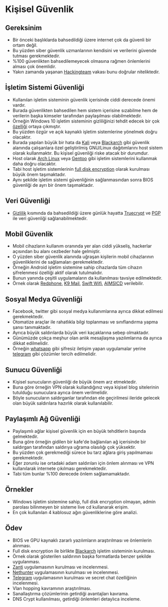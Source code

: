 # Kişisel Güvenlik

## Gereksinim

- Bir önceki başlıklarda bahsedildiği üzere internet çok da güvenli bir ortam değil. 
- Bu yüzden siber güvenlik uzmanlarının kendisini ve verilerini güvende tutması gerekmektedir. 
- %100 güvenlikten bahsedilemeyecek olmasına rağmen önlemlerini alması çok önemlidir. 
- Yakın zamanda yaşanan [Hackingteam][1] vakası bunu doğrular niteliktedir.

## İşletim Sistemi Güvenliği

- Kullanılan işletim sisteminin güvenlik içerisinde ciddi derecede önemi vardır. 
- Burada güvenlikten bahsedilen hem sistem içerisine sızabilme hem de verilerin başka kimseler tarafından paylaşılması olabilmektedir. 
- Örneğin Windows 10 işletim sisteminin gizliliğinizi tehdit edecek bir çok [özelliği][2] ortaya çıkmıştır. 
- Bu yüzden özgür ve açık kaynaklı işletim sistemlerine yönelmek doğru olacaktır. 
- Burada yapılan büyük bir hata da [Kali][3] veya [Blackarch][4] gibi güvenlik alanında çalışanlara özel geliştirilmiş GNU/Linux dağıtımlarını host sistem olarak kullanmaktır. Bu kişisel güvenliği riske atacak bir durumdur. 
- Host olarak [Arch Linux][5] veya [Gentoo][6] gibi işletim sistemlerini kullanmak daha doğru olacaktır. 
- Tabi host işletim sistemlerinin [full disk encryption][7] olarak kurulması büyük önem taşımaktadır. 
- Aynı şekilde işletim sistemi güvenliğinin sağlanmasından sonra BIOS güvenliği de ayrı bir önem taşımaktadır.

## Veri Güvenliği

- [Gizlilik][18] kısmında da bahsedildiği üzere günlük hayatta [Truecrypt][8] ve [PGP][9] ile veri güvenliği sağlanabilmektedir.

## Mobil Güvenlik

- Mobil cihazların kullanım oranında yer alan ciddi yükseliş, hackerlar açısından bu alanı cezbeder hale gelmiştir. 
- O yüzden siber güvenlik alanında uğraşan kişilerin mobil cihazlarının güvenliklerini de sağlamaları gerekmektedir. 
- Örneğin Android işletim sistemine sahip cihazlarda tüm cihazın şifrelenmesi özelliği aktif olarak tutulmalıdır. 
- Bunun yanında çeşitli uygulamaların da kullanılması tavsiye edilmektedir. 
- Örnek olarak [Redphone][10], [K9 Mail][11], [Swift Wifi][12], [AIMSICD][13] verilebilir.

## Sosyal Medya Güvenliği

- Facebook, twitter gibi sosyal medya kullanımlarına ayrıca dikkat edilmesi gerekmektedir. 
- Otomatize araçlar ile rahatlıkla bilgi toplanması ve sınıflandırma yapma şansı tanımaktadır. 
- Ayrıca büyük saldırılarda büyük veri kaçaklarına sebep olmaktadır. 
- Günümüzde çokça meşhur olan anlık mesajlaşma yazılımlarına da ayrıca dikkat edilmelidir. 
- Örneğin [whatsapp][16] gibi şifresiz iletişim yapan uygulamalar yerine [telegram][17] gibi çözümler tercih edilmelidir.

## Sunucu Güvenliği

- Kişisel sunucuların güvenliği de büyük önem arz etmektedir. 
- Buna göre örneğin VPN olarak kullandığınız veya kişisel blog sitelerinin tutulduğu sunuculara ayrıca önem verilmelidir.
- Böyle sunucuların saldırganlar tarafından ele geçirilmesi ileride gelecek olan büyük saldırılara hazırlık olarak kullanılabilir.

## Paylaşımlı Ağ Güvenliği

- Paylaşımlı ağlar kişisel güvenlik için en büyük tehditlerin başında gelmektedir. 
- Buna göre örneğin gidilen bir kafe'de bağlanılan ağ içerisinde bir saldırgan tarafından saldırıya uğrama olasılığı çok yüksektir. 
- Bu yüzden çok gerekmediği sürece bu tarz ağlara giriş yapılmaması gerekmektedir. 
- Eğer zorunlu ise ortadaki adam saldırıları için önlem alınması ve VPN kullanılarak internete çıkılması gerekmektedir. 
- Tabi tüm bunlar %100 derecede önlem sağlamamaktadır.

## Örnekler

- Windows işletim sistemine sahip, full disk encryption olmayan, admin parolası bilinmeyen bir sisteme live cd kullanarak erişim.
- En çok kullanılan 4 kablosuz ağın güvenliklerine göre analizi.

## Ödev

- BIOS ve GPU kaynaklı zararlı yazılımların araştırılması ve önlemlerin alınması.
- Full disk encryption ile birlikte [Blackarch][4] işletim sisteminin kurulması.
- Örnek olarak gösterilen saldırının başka formatlarda benzer şekilde uygulanması.
- [Zanti][14] uygulamasının kurulması ve incelenmesi.
- [Nethunter][15] uygulamasının kurulması ve incelenmesi.
- [Telegram][17] uygulamasının kurulması ve secret chat özelliğinin incelenmesi.
- Vlan hopping kavramının araştırılması.
- Sanallaştırma çözümlerinin getirdiği avantajları kavrama.
- DNS Crypt kullanılması, getirdiği önlemleri detaylıca inceleme.

[1]: https://wikileaks.org/hackingteam/emails/
[2]: https://bgr.com/2015/07/31/windows-10-upgrade-spying-how-to-opt-out/
[3]: https://www.kali.org/
[4]: http://blackarch.org/
[5]: https://www.archlinux.org/
[6]: https://www.gentoo.org/
[7]: https://en.wikipedia.org/wiki/Linux_Unified_Key_Setup
[8]: http://truecrypt.sourceforge.net/
[9]: https://en.wikipedia.org/wiki/Pretty_Good_Privacy
[10]: https://play.google.com/store/apps/details?id=org.thoughtcrime.redphone&hl=tr
[11]: https://play.google.com/store/apps/details?id=com.fsck.k9&hl=tr
[12]: https://play.google.com/store/apps/details?id=mobi.wifi.toolbox&hl=tr
[13]: https://secupwn.github.io/Android-IMSI-Catcher-Detector/
[14]: https://www.zimperium.com/zanti-mobile-penetration-testing
[15]: https://www.kali.org/kali-linux-nethunter/
[16]: https://www.whatsapp.com/?l=tr
[17]: https://telegram.org/
[18]: 04-gizlilik.md
